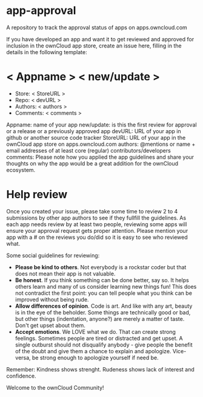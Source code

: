# app-approval
A repository to track the approval status of apps on apps.owncloud.com 

If you have developed an app and want it to get reviewed and approved for inclusion in the ownCloud app store, create an issue here, filling in the details in the following template:

# < Appname > < new/update >
* Store: < StoreURL >
* Repo: < devURL >
* Authors: < authors >
* Comments: < comments >


Appname: name of your app
new/update: is this the first review for approval or a release or a previously approved app
devURL: URL of your app in github or another source code tracker
StoreURL: URL of your app in the ownCloud app store on apps.owncloud.com
authors: @mentions or name + email addresses of at least core (regular) contributors/developers
comments: Please note how you applied the app guidelines and share your thoughts on why the app would be a great addition for the ownCloud ecosystem.

# Help review
Once you created your issue, please take some time to review 2 to 4 submissions by other app authors to see if they fullfill the guidelines. As each app needs review by at least two people, reviewing some apps will ensure your approval request gets proper attention. Please mention your app with a # on the reviews you do/did so it is easy to see who reviewed what.

Some social guidelines for reviewing:
* **Please be kind to others**. Not everybody is a rockstar coder but that does not mean their app is not valuable.
* **Be honest**. If you think something can be done better, say so. It helps others learn and many of us consider learning new things fun! This does not contradict the first point: you can tell people what you think can be improved without being rude.
* **Allow differences of opinion**. Code is art. And like with any art, beauty is in the eye of the beholder. Some things are technically good or bad, but other things (indentation, anyone?) are merely a matter of taste. Don't get upset about them.
* **Accept emotions**. We LOVE what we do. That can create strong feelings. Sometimes people are tired or distracted and get upset. A single outburst should not disqualify anybody - give people the benefit of the doubt and give them a chance to explain and apologize. Vice-versa, be strong enough to apologize yourself if need be.

Remember: Kindness shows strenght. Rudeness shows lack of interest and confidence.

Welcome to the ownCloud Community!
